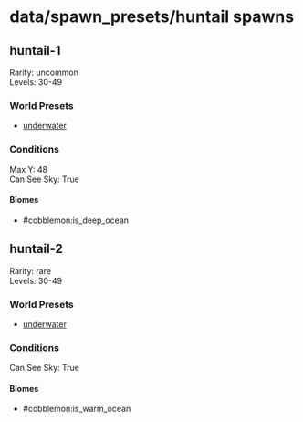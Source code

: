 # data/spawn_presets/huntail spawns  
  
## huntail-1  
Rarity: uncommon  
Levels: 30-49  
  
### World Presets  
* [underwater](/data/world_presets/underwater.md)  
  
### Conditions  
Max Y: 48  
Can See Sky: True  
  
#### Biomes  
  * #cobblemon:is_deep_ocean
  
  
## huntail-2  
Rarity: rare  
Levels: 30-49  
  
### World Presets  
* [underwater](/data/world_presets/underwater.md)  
  
### Conditions  
Can See Sky: True  
  
#### Biomes  
  * #cobblemon:is_warm_ocean
  
